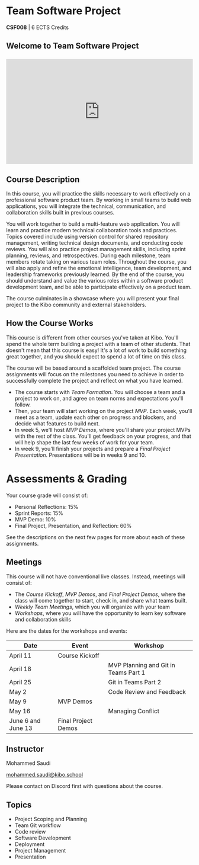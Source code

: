 # Team Software Project

**CSF008** | 6 ECTS Credits

## Welcome to Team Software Project

<div style="position: relative; padding-bottom: 56.25%; height: 0; margin-top:1.6em"><iframe src="https://www.youtube.com/embed/FVEFR98tQlI;rel=0" title="YouTube video player" frameborder="0" allow="accelerometer; autoplay; clipboard-write; encrypted-media; gyroscope; picture-in-picture" allowfullscreen style="position: absolute; top: 0; left: 0; width: 100%; height: 100%;"></iframe></div>

## Course Description

In this course, you will practice the skills necessary to work effectively on a professional software product team. By working in small teams to build web applications, you will integrate the technical, communication, and collaboration skills built in previous courses.

You will work together to build a multi-feature web application. You will learn and practice modern technical collaboration tools and practices. Topics covered include using version control for shared repository management, writing technical design documents, and conducting code reviews. You will also practice project management skills, including sprint planning, reviews, and retrospectives. During each milestone, team members rotate taking on various team roles. Throughout the course, you will also apply and refine the emotional intelligence, team development, and leadership frameworks previously learned. By the end of the course, you should understand and value the various roles within a software product development team, and be able to participate effectively on a product team.

The course culminates in a showcase where you will present your final project to the Kibo community and external stakeholders.

## How the Course Works

This course is different from other courses you've taken at Kibo. You'll spend the whole term building a project with a team of other students. That doesn't mean that this course is easy! It's a lot of work to build something great together, and you should expect to spend a lot of time on this class.

The course will be based around a scaffolded team project. The course assignments will focus on the milestones you need to achieve in order to successfully complete the project and reflect on what you have learned.

- The course starts with _Team Formation_. You will choose a team and a project to work on, and agree on team norms and expectations you'll follow.
- Then, your team will start working on the project _MVP_. Each week, you'll meet as a team, update each other on progress and blockers, and decide what features to build next.
- In week 5, we'll host _MVP Demos_, where you'll share your project MVPs with the rest of the class. You'll get feedback on your progress, and that will help shape the last few weeks of work for your team.
- In week 9, you'll finish your projects and prepare a _Final Project Presentation_. Presentations will be in weeks 9 and 10.

# Assessments & Grading

Your course grade will consist of:

- Personal Reflections: 15%
- Sprint Reports: 15%
- MVP Demo: 10%
- Final Project, Presentation, and Reflection: 60%

See the descriptions on the next few pages for more about each of these assignments.

## Meetings

This course will not have conventional live classes. Instead, meetings will consist of:

- The _Course Kickoff_, _MVP Demos_, and _Final Project Demos_, where the class will come together to start, check in, and share what teams built.
- _Weekly Team Meetings_, which you will organize with your team
- _Workshops_, where you will have the opportunity to learn key software and collaboration skills

Here are the dates for the workshops and events:

| **Date**           | **Event**           | **Workshop**                         |
| ------------------ | ------------------- | ------------------------------------ |
| April 11           | Course Kickoff      |                                      |
| April 18           |                     | MVP Planning and Git in Teams Part 1 |
| April 25           |                     | Git in Teams Part 2                  |
| May 2              |                     | Code Review and Feedback             |
| May 9              | MVP Demos           |                                      |
| May 16             |                     | Managing Conflict                    |
| June 6 and June 13 | Final Project Demos |                                      |

## Instructor

Mohammed Saudi

mohammed.saudi@kibo.school

Please contact on Discord first with questions about the course.

## Topics

- Project Scoping and Planning
- Team Git workflow
- Code review
- Software Development
- Deployment
- Project Management
- Presentation
